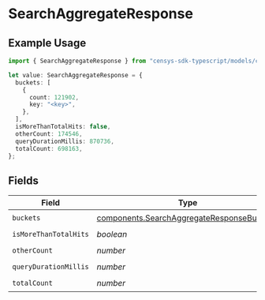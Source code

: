 # SearchAggregateResponse

## Example Usage

```typescript
import { SearchAggregateResponse } from "censys-sdk-typescript/models/components";

let value: SearchAggregateResponse = {
  buckets: [
    {
      count: 121902,
      key: "<key>",
    },
  ],
  isMoreThanTotalHits: false,
  otherCount: 174546,
  queryDurationMillis: 870736,
  totalCount: 698163,
};
```

## Fields

| Field                                                                                                  | Type                                                                                                   | Required                                                                                               | Description                                                                                            |
| ------------------------------------------------------------------------------------------------------ | ------------------------------------------------------------------------------------------------------ | ------------------------------------------------------------------------------------------------------ | ------------------------------------------------------------------------------------------------------ |
| `buckets`                                                                                              | [components.SearchAggregateResponseBucket](../../models/components/searchaggregateresponsebucket.md)[] | :heavy_check_mark:                                                                                     | N/A                                                                                                    |
| `isMoreThanTotalHits`                                                                                  | *boolean*                                                                                              | :heavy_check_mark:                                                                                     | N/A                                                                                                    |
| `otherCount`                                                                                           | *number*                                                                                               | :heavy_check_mark:                                                                                     | N/A                                                                                                    |
| `queryDurationMillis`                                                                                  | *number*                                                                                               | :heavy_check_mark:                                                                                     | N/A                                                                                                    |
| `totalCount`                                                                                           | *number*                                                                                               | :heavy_check_mark:                                                                                     | N/A                                                                                                    |